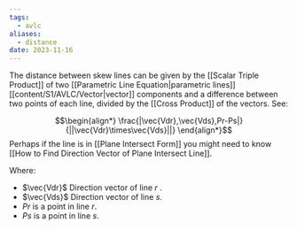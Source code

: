 ```yaml
---
tags:
  - avlc
aliases:
  - distance
date: 2023-11-16
---
```

The distance between skew lines can be given by the [[Scalar Triple Product]] of two [[Parametric Line Equation|parametric lines]] [[content/S1/AVLC/Vector|vector]] components and a difference between two points of each line, divided by the [[Cross Product]] of the vectors. See:

$$\begin{align*}
\frac{|\vec{Vdr},\vec{Vds},Pr-Ps|}{||\vec{Vdr}\times\vec{Vds}||}
\end{align*}$$
Perhaps if the line is in [[Plane Intersect Form]] you might need to know [[How to Find Direction Vector of Plane Intersect Line]].

Where:
- $\vec{Vdr}$ Direction vector of line $r$ .
- $\vec{Vds}$ Direction vector of line $s$.
- $Pr$ is a point in line $r$.
- $Ps$ is a point in line $s$.